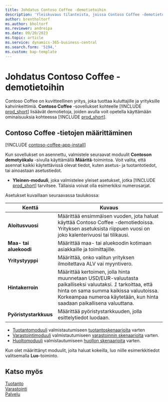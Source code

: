 ```yaml
---
title: Johdatus Contoso Coffee -demotietoihin
description: 'Yleiskuvaus tilanteista, joissa Contoso Coffee -demotietojen avulla opit käyttämään Business Centralin ominaisuuksia.'
author: brentholtorf
ms.author: bholtorf
ms.reviewer: andreipa
ms.date: 09/20/2023
ms.topic: article
ms.service: dynamics-365-business-central
ms.search.form: '5194,'
ms.custom: bap-template
---
```


# <a name="introduction-to-contoso-coffee-demo-data"></a>Johdatus Contoso Coffee -demotietoihin

Contoso Coffee on kuvitteellinen yritys, joka tuottaa kuluttajille ja yrityksille kahvinkeittimiä. **Contoso Coffee** -sovellukset kohteelle [!INCLUDE [prod_short](../includes/prod_short.md)] lisäävät demotietoja, joiden avulla voit opetella käyttämään ominaisuuksia kohteessa [!INCLUDE [prod_short](../includes/prod_short.md)].  

## <a name="set-up-contoso-coffee-data"></a>Contoso Coffee -tietojen määrittäminen

[!INCLUDE [contoso-coffee-app-install](../includes/contoso-coffee-app-install.md)]

Kun sovellukset on asennettu, valmistele seuraavat moduulit **Contoson demotyökalu** -sivulla käyttämällä **Määritä**-toimintoa. Voit valita, että asennat kaikki käytettävissä olevat tiedot, kuten asetus- ja tuotantotiedot, tai ainoastaan asetustiedot.

 - **Yleinen-moduuli**, joka valmistelee yleiset asetukset, jotka [!INCLUDE [prod_short](../includes/prod_short.md)] tarvitsee. Tällaisia voivat olla esimerkiksi numerosarjat. 

Asetukset kuvaillaan seuraavassa taulukossa:  

|Kenttä  |Kuvaus  |
|---------|---------|
|**Aloitusvuosi** |Määrittää ensimmäisen vuoden, jota haluat käyttää Contoso Coffee -demotiedoissa. Yrityksen asetuksista riippuen vuosi on joko kalenterivuosi tai tilikausi.|
|**Maa- tai aluekoodi**|Määrittää maa- tai aluekoodin kotimaan asiakkaille ja toimittajille.|
|**Yritystyyppi**    |Määrittää, onko valitun yrityksen ilmoitettava ALV vai myyntivero. |
|**Hintakerroin**     |Määrittää kertoimen, jolla hinta muunnetaan USD/EUR-valuutasta paikalliseksi valuutaksi. *1* tarkoittaa, että hinta on sama summa kaikissa valuutoissa. Korkeampaa numeroa käytetään, kun hinta saadaan paikallisena valuuttana. |
|**Pyöristystarkkuus**  |Määrittää pyöristystarkkuuden, jolla esittelytiedot luodaan.|

 - [Tuotantomoduuli](manufacturing/contoso-coffee-manufacturing-intro.md) valmistautumiseen [tuotantoskenaarioita](manufacturing/contoso-coffee-manufacturing-intro.md#scenarios) varten
 - [Varastointimoduuli](warehousing/contoso-coffee-warehousing-intro.md) valmistautumiseen [varastoinnin skenaarioita](warehousing/contoso-coffee-warehousing-intro.md#scenarios) varten.
 - [Huoltomoduuli](service/contoso-coffee-service-intro.md) valmistautumiseen [huollon skenaarioita](service/contoso-coffee-service-intro.md#scenarios) varten.

Kun olet määrittänyt moduulit, joita haluat kokeilla, luo niille esimerkkitiedot valitsemalla **Luo**-toiminto.

## <a name="see-also"></a>Katso myös

[Tuotanto](../production-manage-manufacturing.md)  
[Varastointi](../warehouse-manage-warehouse.md)  
[Palvelu](../service-service.md)
<!-- [Projects and Jobs](../projects-manage-projects.md) -->

